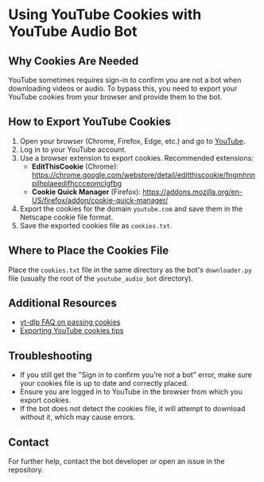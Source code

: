 # Using YouTube Cookies with YouTube Audio Bot

## Why Cookies Are Needed

YouTube sometimes requires sign-in to confirm you are not a bot when downloading videos or audio. To bypass this, you need to export your YouTube cookies from your browser and provide them to the bot.

## How to Export YouTube Cookies

1. Open your browser (Chrome, Firefox, Edge, etc.) and go to [YouTube](https://www.youtube.com).
2. Log in to your YouTube account.
3. Use a browser extension to export cookies. Recommended extensions:
   - **EditThisCookie** (Chrome): https://chrome.google.com/webstore/detail/editthiscookie/fngmhnnpilhplaeedifhccceomclgfbg
   - **Cookie Quick Manager** (Firefox): https://addons.mozilla.org/en-US/firefox/addon/cookie-quick-manager/
4. Export the cookies for the domain `youtube.com` and save them in the Netscape cookie file format.
5. Save the exported cookies file as `cookies.txt`.

## Where to Place the Cookies File

Place the `cookies.txt` file in the same directory as the bot's `downloader.py` file (usually the root of the `youtube_audio_bot` directory).

## Additional Resources

- [yt-dlp FAQ on passing cookies](https://github.com/yt-dlp/yt-dlp/wiki/FAQ#how-do-i-pass-cookies-to-yt-dlp)
- [Exporting YouTube cookies tips](https://github.com/yt-dlp/yt-dlp/wiki/Extractors#exporting-youtube-cookies)

## Troubleshooting

- If you still get the "Sign in to confirm you’re not a bot" error, make sure your cookies file is up to date and correctly placed.
- Ensure you are logged in to YouTube in the browser from which you export cookies.
- If the bot does not detect the cookies file, it will attempt to download without it, which may cause errors.

## Contact

For further help, contact the bot developer or open an issue in the repository.
